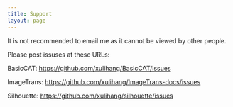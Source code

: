 ```yaml
---
title: Support
layout: page
---
```


It is not recommended to email me as it cannot be viewed by other people.

Please post issuses at these URLs:

BasicCAT: <https://github.com/xulihang/BasicCAT/issues>

ImageTrans: <https://github.com/xulihang/ImageTrans-docs/issues>

Silhouette: <https://github.com/xulihang/silhouette/issues>